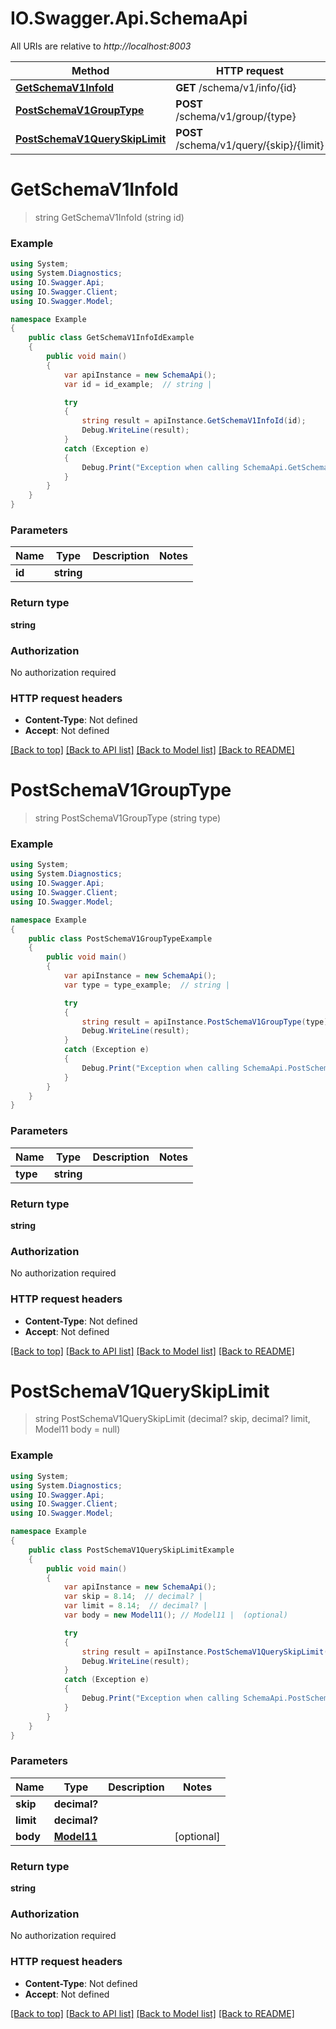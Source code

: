 # IO.Swagger.Api.SchemaApi

All URIs are relative to *http://localhost:8003*

Method | HTTP request | Description
------------- | ------------- | -------------
[**GetSchemaV1InfoId**](SchemaApi.md#getschemav1infoid) | **GET** /schema/v1/info/{id} | 
[**PostSchemaV1GroupType**](SchemaApi.md#postschemav1grouptype) | **POST** /schema/v1/group/{type} | 
[**PostSchemaV1QuerySkipLimit**](SchemaApi.md#postschemav1queryskiplimit) | **POST** /schema/v1/query/{skip}/{limit} | 


<a name="getschemav1infoid"></a>
# **GetSchemaV1InfoId**
> string GetSchemaV1InfoId (string id)



### Example
```csharp
using System;
using System.Diagnostics;
using IO.Swagger.Api;
using IO.Swagger.Client;
using IO.Swagger.Model;

namespace Example
{
    public class GetSchemaV1InfoIdExample
    {
        public void main()
        {
            var apiInstance = new SchemaApi();
            var id = id_example;  // string | 

            try
            {
                string result = apiInstance.GetSchemaV1InfoId(id);
                Debug.WriteLine(result);
            }
            catch (Exception e)
            {
                Debug.Print("Exception when calling SchemaApi.GetSchemaV1InfoId: " + e.Message );
            }
        }
    }
}
```

### Parameters

Name | Type | Description  | Notes
------------- | ------------- | ------------- | -------------
 **id** | **string**|  | 

### Return type

**string**

### Authorization

No authorization required

### HTTP request headers

 - **Content-Type**: Not defined
 - **Accept**: Not defined

[[Back to top]](#) [[Back to API list]](../README.md#documentation-for-api-endpoints) [[Back to Model list]](../README.md#documentation-for-models) [[Back to README]](../README.md)

<a name="postschemav1grouptype"></a>
# **PostSchemaV1GroupType**
> string PostSchemaV1GroupType (string type)



### Example
```csharp
using System;
using System.Diagnostics;
using IO.Swagger.Api;
using IO.Swagger.Client;
using IO.Swagger.Model;

namespace Example
{
    public class PostSchemaV1GroupTypeExample
    {
        public void main()
        {
            var apiInstance = new SchemaApi();
            var type = type_example;  // string | 

            try
            {
                string result = apiInstance.PostSchemaV1GroupType(type);
                Debug.WriteLine(result);
            }
            catch (Exception e)
            {
                Debug.Print("Exception when calling SchemaApi.PostSchemaV1GroupType: " + e.Message );
            }
        }
    }
}
```

### Parameters

Name | Type | Description  | Notes
------------- | ------------- | ------------- | -------------
 **type** | **string**|  | 

### Return type

**string**

### Authorization

No authorization required

### HTTP request headers

 - **Content-Type**: Not defined
 - **Accept**: Not defined

[[Back to top]](#) [[Back to API list]](../README.md#documentation-for-api-endpoints) [[Back to Model list]](../README.md#documentation-for-models) [[Back to README]](../README.md)

<a name="postschemav1queryskiplimit"></a>
# **PostSchemaV1QuerySkipLimit**
> string PostSchemaV1QuerySkipLimit (decimal? skip, decimal? limit, Model11 body = null)



### Example
```csharp
using System;
using System.Diagnostics;
using IO.Swagger.Api;
using IO.Swagger.Client;
using IO.Swagger.Model;

namespace Example
{
    public class PostSchemaV1QuerySkipLimitExample
    {
        public void main()
        {
            var apiInstance = new SchemaApi();
            var skip = 8.14;  // decimal? | 
            var limit = 8.14;  // decimal? | 
            var body = new Model11(); // Model11 |  (optional) 

            try
            {
                string result = apiInstance.PostSchemaV1QuerySkipLimit(skip, limit, body);
                Debug.WriteLine(result);
            }
            catch (Exception e)
            {
                Debug.Print("Exception when calling SchemaApi.PostSchemaV1QuerySkipLimit: " + e.Message );
            }
        }
    }
}
```

### Parameters

Name | Type | Description  | Notes
------------- | ------------- | ------------- | -------------
 **skip** | **decimal?**|  | 
 **limit** | **decimal?**|  | 
 **body** | [**Model11**](Model11.md)|  | [optional] 

### Return type

**string**

### Authorization

No authorization required

### HTTP request headers

 - **Content-Type**: Not defined
 - **Accept**: Not defined

[[Back to top]](#) [[Back to API list]](../README.md#documentation-for-api-endpoints) [[Back to Model list]](../README.md#documentation-for-models) [[Back to README]](../README.md)

